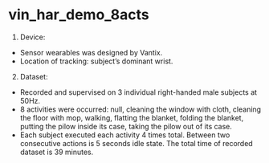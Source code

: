 # vin_har_demo_8acts

1.	Device: 
-	Sensor wearables was designed by Vantix.
-	Location of tracking: subject’s dominant wrist.

2.	Dataset:
-	Recorded and supervised on 3 individual right-handed male subjects at 50Hz.
-	8 activities were occurred: null, cleaning the window with cloth, cleaning the floor with mop, walking, flatting the blanket, folding the blanket, putting the pilow inside its case, taking the pilow out of its case.
-	Each subject executed each activity 4 times total. Between two consecutive actions is 5 seconds idle state. The total time of recorded dataset is 39 minutes.
